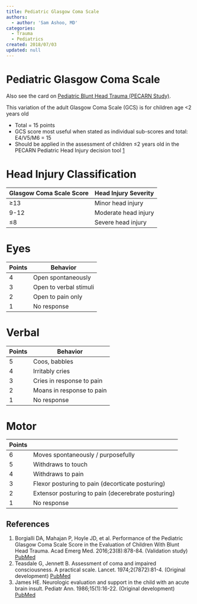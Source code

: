 ```yaml
---
title: Pediatric Glasgow Coma Scale
authors:
  - author: 'Sam Ashoo, MD'
categories:
  - Trauma
  - Pediatrics
created: 2018/07/03
updated: null
---
```


# Pediatric Glasgow Coma Scale

Also see the card on [Pediatric Blunt Head Trauma (PECARN Study)](/cards/pediatric-head-injury).

This variation of the adult Glasgow Coma Scale (GCS) is for children age <2 years old

- Total = 15 points 
- GCS score most useful when stated as individual sub-scores and total:  E4/V5/M6 = 15
- Should be applied in the assessment of children ≤2 years old in the PECARN Pediatric Head Injury decision tool [1](#ref_one)

# Head Injury Classification

| **Glasgow Coma Scale Score** | **Head Injury Severity** |
| ---------------------------- | ------------------------ |
| ≥13                          | Minor head injury        |
| 9-12                         | Moderate head injury     |
| ≤8                           | Severe head injury       |

# Eyes

| **Points** | **Behavior**           |
| ---------- | ---------------------- |
| 4          | Open spontaneously     |
| 3          | Open to verbal stimuli |
| 2          | Open to pain only      |
| 1          | No response            |

# Verbal

| **Points** | **Behavior**              |
| ---------- | ------------------------- |
| 5          | Coos, babbles             |
| 4          | Irritably cries           |
| 3          | Cries in response to pain |
| 2          | Moans in response to pain |
| 1          | No response               |

# Motor

| Points |                                                    |
| ------ | -------------------------------------------------- |
| 6      | Moves spontaneously / purposefully                 |
| 5      | Withdraws to touch                                 |
| 4      | Withdraws to pain                                  |
| 3      | Flexor posturing to pain (decorticate posturing)   |
| 2      | Extensor posturing to pain (decerebrate posturing) |
| 1      | No response                                        |

## References

1. <a id="ref_one"></a>Borgialli DA, Mahajan P, Hoyle JD, et al. Performance of the Pediatric Glasgow Coma Scale Score in the Evaluation of Children With Blunt Head Trauma. Acad Emerg Med. 2016;23(8):878-84. (Validation study) [PubMed](https://www.ncbi.nlm.nih.gov/pubmed/27197686)
2. Teasdale G, Jennett B. Assessment of coma and impaired consciousness. A practical scale. Lancet. 1974;2(7872):81-4. (Original development) [PubMed](https://www.ncbi.nlm.nih.gov/pubmed/4136544)
3. James HE. Neurologic evaluation and support in the child with an acute brain insult. Pediatr Ann. 1986;15(1):16-22. (Original development) [PubMed](https://www.ncbi.nlm.nih.gov/pubmed/3951884)
